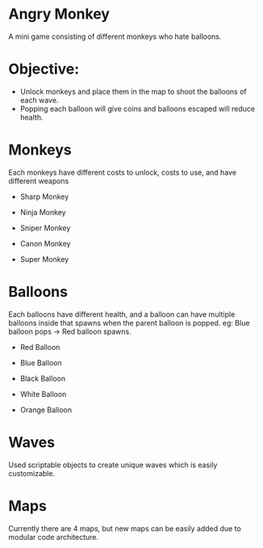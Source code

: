 # Angry Monkey
  A mini game consisting of different monkeys who hate balloons.

# Objective: 
  * Unlock monkeys and place them in the map to shoot the balloons of each wave.
  * Popping each balloon will give coins and balloons escaped will reduce health.


# Monkeys
  Each monkeys have different costs to unlock, costs to use, and have different weapons

  * Sharp Monkey

  * Ninja Monkey

  * Sniper Monkey

  * Canon Monkey

  * Super Monkey


# Balloons
  Each balloons have different health, and a balloon can have multiple balloons inside that spawns when the parent balloon is popped.
  eg: Blue balloon pops -> Red balloon spawns.

  * Red Balloon

  * Blue Balloon

  * Black Balloon

  * White Balloon

  * Orange Balloon

# Waves
  Used scriptable objects to create unique waves which is easily customizable.

# Maps
  Currently there are 4 maps, but new maps can be easily added due to modular code architecture.
